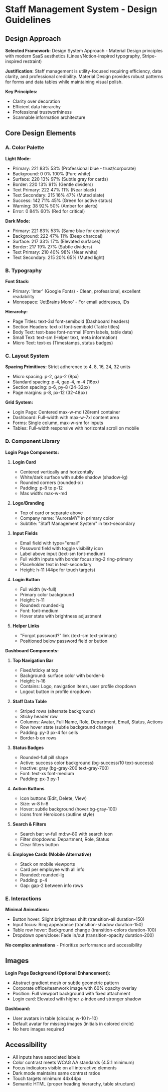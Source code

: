 # Staff Management System - Design Guidelines

## Design Approach
**Selected Framework:** Design System Approach - Material Design principles with modern SaaS aesthetics (Linear/Notion-inspired typography, Stripe-inspired restraint)

**Justification:** Staff management is utility-focused requiring efficiency, data clarity, and professional credibility. Material Design provides robust patterns for forms and data tables while maintaining visual polish.

**Key Principles:**
- Clarity over decoration
- Efficient data hierarchy
- Professional trustworthiness
- Scannable information architecture

## Core Design Elements

### A. Color Palette

**Light Mode:**
- Primary: 221 83% 53% (Professional blue - trust/corporate)
- Background: 0 0% 100% (Pure white)
- Surface: 220 13% 97% (Subtle gray for cards)
- Border: 220 13% 91% (Gentle dividers)
- Text Primary: 222 47% 11% (Near black)
- Text Secondary: 215 16% 47% (Muted slate)
- Success: 142 71% 45% (Green for active status)
- Warning: 38 92% 50% (Amber for alerts)
- Error: 0 84% 60% (Red for critical)

**Dark Mode:**
- Primary: 221 83% 53% (Same blue for consistency)
- Background: 222 47% 11% (Deep charcoal)
- Surface: 217 33% 17% (Elevated surfaces)
- Border: 217 19% 27% (Subtle dividers)
- Text Primary: 210 40% 98% (Near white)
- Text Secondary: 215 20% 65% (Muted light)

### B. Typography

**Font Stack:**
- Primary: 'Inter' (Google Fonts) - Clean, professional, excellent readability
- Monospace: 'JetBrains Mono' - For email addresses, IDs

**Hierarchy:**
- Page Titles: text-3xl font-semibold (Dashboard headers)
- Section Headers: text-xl font-semibold (Table titles)
- Body Text: text-base font-normal (Form labels, table data)
- Small Text: text-sm (Helper text, meta information)
- Micro Text: text-xs (Timestamps, status badges)

### C. Layout System

**Spacing Primitives:** Strict adherence to 4, 8, 16, 24, 32 units
- Micro spacing: p-2, gap-2 (8px)
- Standard spacing: p-4, gap-4, m-4 (16px)
- Section spacing: p-6, py-8 (24-32px)
- Page margins: p-8, px-12 (32-48px)

**Grid System:**
- Login Page: Centered max-w-md (28rem) container
- Dashboard: Full-width with max-w-7xl content area
- Forms: Single column, max-w-sm for inputs
- Tables: Full-width responsive with horizontal scroll on mobile

### D. Component Library

**Login Page Components:**
1. **Login Card**
   - Centered vertically and horizontally
   - White/dark surface with subtle shadow (shadow-lg)
   - Rounded corners (rounded-xl)
   - Padding: p-8 to p-12
   - Max width: max-w-md

2. **Logo/Branding**
   - Top of card or separate above
   - Company name: "AuroraMY" in primary color
   - Subtitle: "Staff Management System" in text-secondary

3. **Input Fields**
   - Email field with type="email"
   - Password field with toggle visibility icon
   - Label above input (text-sm font-medium)
   - Full width inputs with border focus:ring-2 ring-primary
   - Placeholder text in text-secondary
   - Height: h-11 (44px for touch targets)

4. **Login Button**
   - Full width (w-full)
   - Primary color background
   - Height: h-11
   - Rounded: rounded-lg
   - Font: font-medium
   - Hover state with brightness adjustment

5. **Helper Links**
   - "Forgot password?" link (text-sm text-primary)
   - Positioned below password field or button

**Dashboard Components:**
1. **Top Navigation Bar**
   - Fixed/sticky at top
   - Background: surface color with border-b
   - Height: h-16
   - Contains: Logo, navigation items, user profile dropdown
   - Logout button in profile dropdown

2. **Staff Data Table**
   - Striped rows (alternate background)
   - Sticky header row
   - Columns: Avatar, Full Name, Role, Department, Email, Status, Actions
   - Row hover state (subtle background change)
   - Padding: py-3 px-4 for cells
   - Border-b on rows

3. **Status Badges**
   - Rounded-full pill shape
   - Active: success color background (bg-success/10 text-success)
   - Inactive: gray (bg-gray-200 text-gray-700)
   - Font: text-xs font-medium
   - Padding: px-3 py-1

4. **Action Buttons**
   - Icon buttons (Edit, Delete, View)
   - Size: w-8 h-8
   - Hover: subtle background (hover:bg-gray-100)
   - Icons from Heroicons (outline style)

5. **Search & Filters**
   - Search bar: w-full md:w-80 with search icon
   - Filter dropdowns: Department, Role, Status
   - Clear filters button

6. **Employee Cards (Mobile Alternative)**
   - Stack on mobile viewports
   - Card per employee with all info
   - Rounded: rounded-lg
   - Padding: p-4
   - Gap: gap-2 between info rows

### E. Interactions

**Minimal Animations:**
- Button hover: Slight brightness shift (transition-all duration-150)
- Input focus: Ring appearance (transition-shadow duration-150)
- Table row hover: Background change (transition-colors duration-100)
- Dropdown open/close: Fade in/out (transition-opacity duration-200)

**No complex animations** - Prioritize performance and accessibility

## Images

**Login Page Background (Optional Enhancement):**
- Abstract gradient mesh or subtle geometric pattern
- Corporate office/teamwork image with 60% opacity overlay
- Position: Full viewport background with fixed attachment
- Login card: Elevated with higher z-index and stronger shadow

**Dashboard:**
- User avatars in table (circular, w-10 h-10)
- Default avatar for missing images (initials in colored circle)
- No hero images required

## Accessibility

- All inputs have associated labels
- Color contrast meets WCAG AA standards (4.5:1 minimum)
- Focus indicators visible on all interactive elements
- Dark mode maintains same contrast ratios
- Touch targets minimum 44x44px
- Semantic HTML (proper heading hierarchy, table structure)